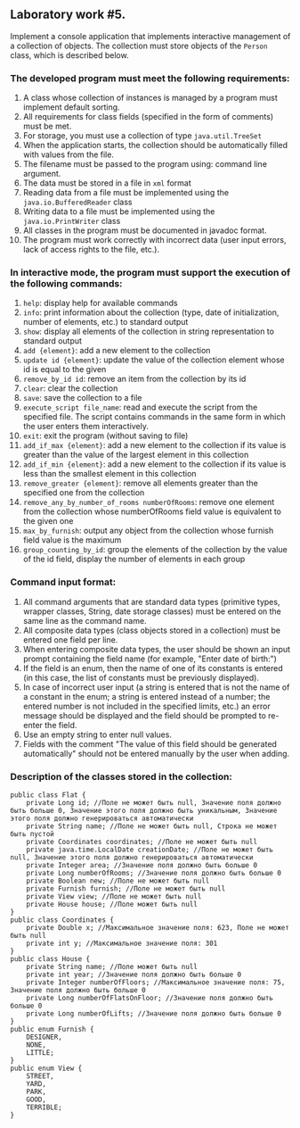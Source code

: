 
## Laboratory work #5. ##

Implement a console application that implements interactive management of a collection of objects. The collection must store objects of the ```Person``` class, which is described below.

### The developed program must meet the following requirements: ###

1. A class whose collection of instances is managed by a program must implement default sorting.
1. All requirements for class fields (specified in the form of comments) must be met.
1. For storage, you must use a collection of type ```java.util.TreeSet```
1. When the application starts, the collection should be automatically filled with values from the file.
1. The filename must be passed to the program using: command line argument.
1. The data must be stored in a file in ```xml``` format
1. Reading data from a file must be implemented using the ```java.io.BufferedReader``` class
1. Writing data to a file must be implemented using the ```java.io.PrintWriter``` class
1. All classes in the program must be documented in javadoc format.
1. The program must work correctly with incorrect data (user input errors, lack of access rights to the file, etc.).

### In interactive mode, the program must support the execution of the following commands: ###

1. ```help```: display help for available commands
1. ```info```: print information about the collection (type, date of initialization, number of elements, etc.) to standard output
1. ```show```: display all elements of the collection in string representation to standard output
1. ```add {element}```: add a new element to the collection
1. ```update id {element}```: update the value of the collection element whose id is equal to the given
1. ```remove_by_id id```: remove an item from the collection by its id
1. ```clear```: clear the collection
1. ```save```: save the collection to a file
1. ```execute_script file_name```: read and execute the script from the specified file. The script contains commands in the same form in which the user enters them interactively.
1. ```exit```: exit the program (without saving to file)
1. ```add_if_max {element}```: add a new element to the collection if its value is greater than the value of the largest element in this collection
3. ```add_if_min {element}```: add a new element to the collection if its value is less than the smallest element in this collection
5. ```remove_greater {element}```: remove all elements greater than the specified one from the collection
6. ```remove_any_by_number_of_rooms numberOfRooms```: remove one element from the collection whose numberOfRooms field value is equivalent to the given one
7. ```max_by_furnish```: output any object from the collection whose furnish field value is the maximum
8. ```group_counting_by_id```: group the elements of the collection by the value of the id field, display the number of elements in each group

### Command input format: ###

1. All command arguments that are standard data types (primitive types, wrapper classes, String, date storage classes) must be entered on the same line as the command name.
1. All composite data types (class objects stored in a collection) must be entered one field per line.
1. When entering composite data types, the user should be shown an input prompt containing the field name (for example, "Enter date of birth:")
1. If the field is an enum, then the name of one of its constants is entered (in this case, the list of constants must be previously displayed).
1. In case of incorrect user input (a string is entered that is not the name of a constant in the enum; a string is entered instead of a number; the entered number is not included in the specified limits, etc.) an error message should be displayed and the field should be prompted to re-enter the field.
1. Use an empty string to enter null values.
1. Fields with the comment "The value of this field should be generated automatically" should not be entered manually by the user when adding.

### Description of the classes stored in the collection: ###

```
public class Flat {
    private Long id; //Поле не может быть null, Значение поля должно быть больше 0, Значение этого поля должно быть уникальным, Значение этого поля должно генерироваться автоматически
    private String name; //Поле не может быть null, Строка не может быть пустой
    private Coordinates coordinates; //Поле не может быть null
    private java.time.LocalDate creationDate; //Поле не может быть null, Значение этого поля должно генерироваться автоматически
    private Integer area; //Значение поля должно быть больше 0
    private Long numberOfRooms; //Значение поля должно быть больше 0
    private Boolean new; //Поле не может быть null
    private Furnish furnish; //Поле не может быть null
    private View view; //Поле не может быть null
    private House house; //Поле может быть null
}
public class Coordinates {
    private Double x; //Максимальное значение поля: 623, Поле не может быть null
    private int y; //Максимальное значение поля: 301
}
public class House {
    private String name; //Поле может быть null
    private int year; //Значение поля должно быть больше 0
    private Integer numberOfFloors; //Максимальное значение поля: 75, Значение поля должно быть больше 0
    private Long numberOfFlatsOnFloor; //Значение поля должно быть больше 0
    private Long numberOfLifts; //Значение поля должно быть больше 0
}
public enum Furnish {
    DESIGNER,
    NONE,
    LITTLE;
}
public enum View {
    STREET,
    YARD,
    PARK,
    GOOD,
    TERRIBLE;
}
```
